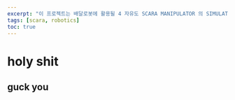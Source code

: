 ```yaml
---
excerpt: "이 프로젝트는 배달로봇에 활용될 4 자유도 SCARA MANIPULATOR 의 SIMULATION 을 위함입니다." 
tags: [scara, robotics]
toc: true
---
```


# **holy shit**

## **guck you**
